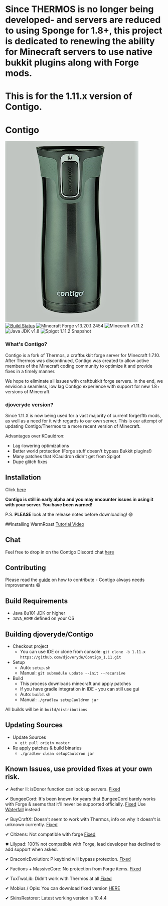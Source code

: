 # Since THERMOS is no longer being developed- and servers are reduced to using Sponge for 1.8+, this project is dedicated to renewing the ability for Minecraft servers to use native bukkit plugins along with Forge mods.

# This is for the 1.11.x version of Contigo.

# Contigo

![Contigo](contigo_icon.png)
[![Build Status](https://travis-ci.org/djoveryde/Contigo-1.11.2.svg?branch=master)](https://travis-ci.org/djoveryde/Contigo_1.11)
![Minecraft Forge v13.20.1.2454][forge]
![Minecraft v1.11.2][mc]
![Java JDK v1.8][java]
![Spigot 1.11.2 Snapshot][spigot]

### What's Contigo?
Contigo is a fork of Thermos, a craftbukkit forge server for Minecraft 1.7.10. After Thermos was discontinued, Contigo was created to allow active members of the Minecraft coding community to optimize it and provide fixes in a timely manner.

We hope to eliminate all issues with craftbukkit forge servers. In the end, we envision a seamless, low lag Contigo experience with support for new 1.8+ versions of Minecraft.

### djoveryde version?
Since 1.11.X is now being used for a vast majority of current forge/ftb mods, as well as a need for it with regards to our own server. This is our attempt of updating Contigo/Thermos to a more recent version of Minecraft.

Advantages over KCauldron:
+ Lag-lowering optimizations
+ Better world protection (Forge stuff doesn't bypass Bukkit plugins!)
+ Many patches that KCauldron didn't get from Spigot
+ Dupe glitch fixes


## Installation
Click [here](http://cyberdynecc.github.io/Thermos/install)

<!--- ### Downloads
#You can download the pre-built packages from [here](https://github.com/djoveryde/Contigo_1.11/releases).
--->
**Contigo is still in early alpha and you may encounter issues in using it with your server. You have been warned!**

P.S. **PLEASE** look at the release notes before downloading! :smile:

##Installing WarmRoast
[Tutorial Video](https://youtu.be/c0ffjooX7Jw)

## Chat

Feel free to drop in on the Contigo Discord chat [here](https://discord.gg/cNpacKk)

## Contributing

Please read the [guide](https://github.com/djoveryde/Contigo-1.11.2/blob/master/CONTRIBUTING.md) on how to contribute - Contigo always needs improvements :smile:

## Build Requirements
* Java 8u101 JDK or higher
* `JAVA_HOME` defined on your OS

## Building djoveryde/Contigo
* Checkout project
  * You can use IDE or clone from console:
  `git clone -b 1.11.x https://github.com/djoveryde/Contigo_1.11.git`
* Setup
  * Auto: `setup.sh`
  * Manual:
  `git submodule update --init --recursive`
* Build
  * This process downloads minecraft and apply patches
  * If you have gradle integration in IDE - you can still use gui
  * Auto: `build.sh`
  * Manual:
  `./gradlew setupCauldron jar`

All builds will be in `build/distributions`

## Updating Sources
* Update Sources
  * `git pull origin master`
* Re apply patches & build binaries
  * `./gradlew clean setupCauldron jar`

## Known Issues, use provided fixes at your own risk.

✔ Aether II: isDonor function can lock up servers. [Fixed]

✔ BungeeCord: It's been known for years that BungeeCord barely works with Forge & seems that it'll never be supported officially. [Fixed] Use [Waterfall](https://github.com/WaterfallMC/Waterfall) instead

✔ BuyCraftX: Doesn't seem to work with Thermos, info on why it doesn't is unknown currently. [Fixed]

✔ Citizens: Not compatible with forge [Fixed]

✖ Lilypad: 100% not compatible with Forge, lead developer has declined to add support when asked.

✔ DraconicEvolution: P keybind will bypass protection. [Fixed]

✔ Factions + MassiveCore: No protection from Forge items. [Fixed]

✔ TuxTwoLib: Didn't work with Thermos at all [Fixed]

✔ Mobius / Opis: You can download fixed version [HERE](https://cdn.discordapp.com/attachments/172072987154055168/186577486593785857/MobiusCore-1.2.5-Thermos.jar)

✔ SkinsRestorer: Latest working version is 10.4.4

[Fixed]: http://gogs.tcpr.ca/TCPR/Fixes "Fixed"
[Forge]: https://img.shields.io/badge/Minecraft%20Forge-v13.20.1.2454-green.svg "Minecraft Forge v13.20.1.2454"
[mc]: https://img.shields.io/badge/Minecraft-v1.11.2-green.svg "Minecraft 1.11.2"
[java]: https://img.shields.io/badge/Java%20JDK-v1.8-blue.svg "Java JDK 8"
[spigot]: https://img.shields.io/badge/Spigot-v1.11.2--R0.1--SNAPSHOT-green.svg "Spigot 1.11.2 R0.1 Snapshot"
